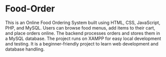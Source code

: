 # Food-Order

This is an Online Food Ordering System built using HTML, CSS, JavaScript, PHP, and MySQL.
Users can browse food menus, add items to their cart, and place orders online.
The backend processes orders and stores them in a MySQL database.
The project runs on XAMPP for easy local development and testing.
It is a beginner-friendly project to learn web development and database handling.
